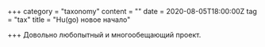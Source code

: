 +++
category = "taxonomy"
content = ""
date = 2020-08-05T18:00:00Z
tag = "tax"
title = "Hu(go) новое начало"

+++
Довольно любопытный и многообещающий проект.